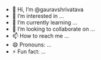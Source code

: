 - 👋 Hi, I’m @gauravshrivatava
- 👀 I’m interested in ...
- 🌱 I’m currently learning ...
- 💞️ I’m looking to collaborate on ...
- 📫 How to reach me ...
- 😄 Pronouns: ...
- ⚡ Fun fact: ...

<!---
gauravshrivatava/gauravshrivatava is a ✨ special ✨ repository because its `README.md` (this file) appears on your GitHub profile.
You can click the Preview link to take a look at your changes.
--->
